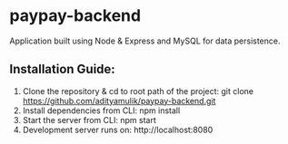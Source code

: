 # paypay-backend
Application built using Node &amp; Express and MySQL for data persistence.

## Installation Guide:

1. Clone the repository & cd to root path of the project: git clone https://github.com/adityamulik/paypay-backend.git
2. Install dependencies from CLI: npm install
3. Start the server from CLI: npm start
4. Development server runs on: http://localhost:8080
